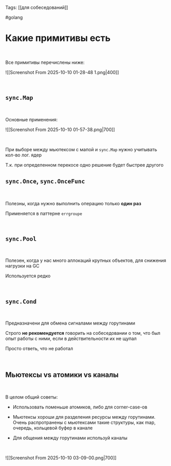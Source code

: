 Tags: [[для собеседований]]

#golang 



# Какие примитивы есть


&emsp;

Все примитивы перечислены ниже:

![[Screenshot From 2025-10-10 01-28-48 1.png|400]]

&emsp;

## `sync.Map`

&emsp;

Основные применения:

![[Screenshot From 2025-10-10 01-57-38.png|700]]

&emsp;

При выборе между мьютексом с мапой и `sync.Map` нужно учитывать кол-во лог. ядер

Т.к. при определенном перекосе одно решение будет быстрее другого



## `sync.Once`, `sync.OnceFunc`

&emsp;

Полезны, когда нужно выполнить операцию только **один раз**

Применяется в паттерне `errgroupe`

&emsp;

## `sync.Pool`

&emsp;

Полезен, когда у нас много аллокаций крупных объектов, для снижения нагрузки на GC

Используется редко

&emsp;

## `sync.Cond`

&emsp;

Предназначени для обмена сигналами между горутинами

Строго **не рекомендуется** говорить на собеседовании о том, что был опыт работы с ними, если в действительности их не щупал

Просто ответь, что не работал

&emsp;

## Мьютексы vs атомики vs каналы

&emsp;

В целом общий советы:  

- Использовать поменьше атомиков, либо для corner-case-ов

- Мьютексы хороши для разделения ресурсы между горутинами. Очень распротранены c мьютексами такие структуры, как map, очередь, кольцевой буфер в канале

- Для общения между горутинами используй каналы
  
&emsp;
  
![[Screenshot From 2025-10-10 03-09-00.png|700]]


